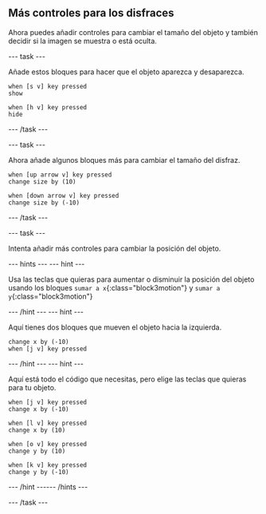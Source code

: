 ## Más controles para los disfraces

Ahora puedes añadir controles para cambiar el tamaño del objeto y también decidir si la imagen se muestra o está oculta.

--- task ---

Añade estos bloques para hacer que el objeto aparezca y desaparezca.

```blocks3
when [s v] key pressed
show

when [h v] key pressed
hide
```

--- /task ---

--- task ---

Ahora añade algunos bloques más para cambiar el tamaño del disfraz.

```blocks3
when [up arrow v] key pressed
change size by (10)

when [down arrow v] key pressed
change size by (-10)
```

--- /task ---

--- task ---

Intenta añadir más controles para cambiar la posición del objeto.

--- hints ---
 --- hint ---

Usa las teclas que quieras para aumentar o disminuir la posición del objeto usando los bloques `sumar a x`{:class="block3motion"} y `sumar a y`{:class="block3motion"}

--- /hint --- --- hint ---

Aquí tienes dos bloques que mueven el objeto hacia la izquierda.

```blocks3
change x by (-10)
when [j v] key pressed
```

--- /hint --- --- hint ---

Aquí está todo el código que necesitas, pero elige las teclas que quieras para tu objeto.

```blocks3
when [j v] key pressed
change x by (-10)

when [l v] key pressed
change x by (10)

when [o v] key pressed
change y by (10)

when [k v] key pressed
change y by (-10)
```

--- /hint ------ /hints ---



--- /task ---


